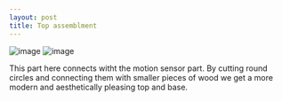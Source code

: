 ```yaml
---
layout: post
title: Top assemblment
---
```


![image]({{site.baseurl}}/images/IMG_9883.jpg)
![image]({{site.baseurl}}/images/IMG_9882.jpg)

<p> This part here connects witht the motion sensor part. By cutting round circles and connecting them with smaller pieces of wood we get a more modern and aesthetically pleasing top and base.</p>
